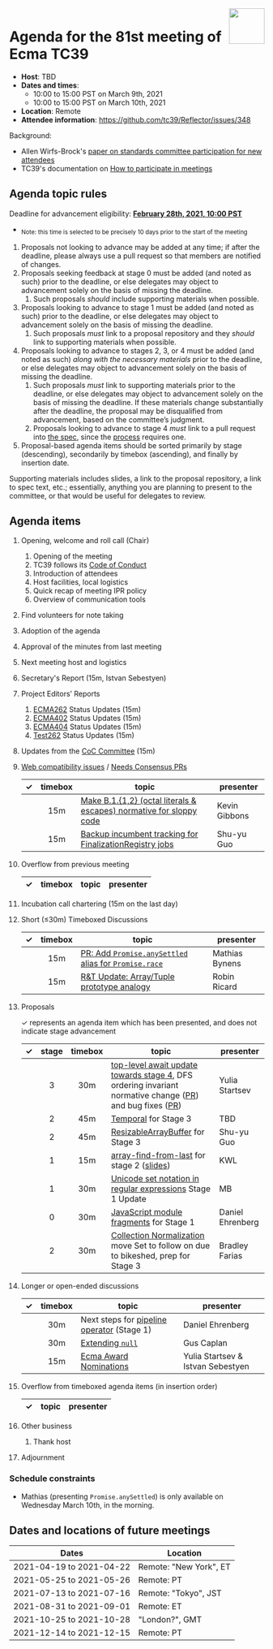 
<img src="../images/Ecma_RVB-003.jpg" align="right" height="70" alt="" />

# Agenda for the 81st meeting of Ecma TC39

- **Host**: TBD
- **Dates and times**:
  - 10:00 to 15:00 PST on March 9th, 2021
  - 10:00 to 15:00 PST on March 10th, 2021
- **Location**: Remote
- **Attendee information**: https://github.com/tc39/Reflector/issues/348

Background:
- Allen Wirfs-Brock's [paper on standards committee participation for new attendees](http://wirfs-brock.com/allen/files/papers/standpats-asianplop2016.pdf)
- TC39's documentation on [How to participate in meetings](https://github.com/tc39/how-we-work/blob/master/how-to-participate-in-meetings.md)

## Agenda topic rules

Deadline for advancement eligibility: [**February 28th, 2021, 10:00 PST**](https://www.timeanddate.com/countdown/generic?p0=1440&iso=20210228T09&msg=TC39%20Submission%20%20%20%20%20deadline)
  - <sub>Note: this time is selected to be precisely 10 days prior to the start of the meeting</sub>

1. Proposals not looking to advance may be added at any time; if after the deadline, please always use a pull request so that members are notified of changes.
1. Proposals seeking feedback at stage 0 must be added (and noted as such) prior to the deadline, or else delegates may object to advancement solely on the basis of missing the deadline.
    1. Such proposals *should* include supporting materials when possible.
1. Proposals looking to advance to stage 1 must be added (and noted as such) prior to the deadline, or else delegates may object to advancement solely on the basis of missing the deadline.
    1. Such proposals *must* link to a proposal repository and they *should* link to supporting materials when possible.
1. Proposals looking to advance to stages 2, 3, or 4 must be added (and noted as such) *along with the necessary materials* prior to the deadline, or else delegates may object to advancement solely on the basis of missing the deadline.
    1. Such proposals *must* link to supporting materials prior to the deadline, or else delegates may object to advancement solely on the basis of missing the deadline. If these materials change substantially after the deadline, the proposal may be disqualified from advancement, based on the committee’s judgment.
    1. Proposals looking to advance to stage 4 *must* link to a pull request into [the spec](https://github.com/tc39/ecma262), since the [process](https://tc39.github.io/process-document/) requires one.
1. Proposal-based agenda items should be sorted primarily by stage (descending), secondarily by timebox (ascending), and finally by insertion date.

Supporting materials includes slides, a link to the proposal repository, a link to spec text, etc.; essentially, anything you are planning to present to the committee, or that would be useful for delegates to review.

## Agenda items

1. Opening, welcome and roll call (Chair)
    1. Opening of the meeting
    1. TC39 follows its [Code of Conduct](https://tc39.github.io/code-of-conduct/)
    1. Introduction of attendees
    1. Host facilities, local logistics
    1. Quick recap of meeting IPR policy
    1. Overview of communication tools
1. Find volunteers for note taking
1. Adoption of the agenda
1. Approval of the minutes from last meeting
1. Next meeting host and logistics
1. Secretary's Report (15m, Istvan Sebestyen)
1. Project Editors’ Reports
    1. [ECMA262](https://github.com/tc39/ecma262) Status Updates (15m)
    1. [ECMA402](https://github.com/tc39/ecma402) Status Updates (15m)
    1. [ECMA404](https://www.ecma-international.org/publications/standards/Ecma-404.htm) Status Updates (15m)
    1. [Test262](https://github.com/tc39/test262) Status Updates (15m)
1. Updates from the [CoC Committee](https://tc39.es/code-of-conduct/#code-of-conduct-committee) (15m)
1. [Web compatibility issues](https://github.com/tc39/ecma262/issues?utf8=✓&q=is%3Aopen+label%3A%22web+reality%22+is%3Aissue) / [Needs Consensus PRs](https://github.com/tc39/ecma262/pulls?q=is%3Apr+is%3Aopen+label%3A%22needs+consensus%22)

    | ✓ | timebox | topic | presenter |
    |:-:|:-------:|-------|-----------|
    |   | 15m     | [Make B.1.{1,2} (octal literals & escapes) normative for sloppy code](https://github.com/tc39/ecma262/pull/1867) | Kevin Gibbons |
    |   | 15m     | [Backup incumbent tracking for FinalizationRegistry jobs](https://github.com/tc39/ecma262/pull/2316) | Shu-yu Guo |

1. Overflow from previous meeting

    | ✓ | timebox | topic | presenter |
    |:-:|:-------:|-------|-----------|

1. Incubation call chartering (15m on the last day)

1. Short (&le;30m) Timeboxed Discussions

    | ✓ | timebox | topic | presenter |
    |:-:|:-------:|-------|-----------|
    |   | 15m     | [PR: Add `Promise.anySettled` alias for `Promise.race`](https://github.com/tc39/ecma262/pull/2226) | Mathias Bynens |
    |   | 15m     | [R&T Update: Array/Tuple prototype analogy](https://docs.google.com/presentation/d/15ggPmSVt-cI9asKaoolZkvjvV62Xh3I9LSD7R5nXQ8A/edit?usp=sharing) | Robin Ricard |

1. Proposals

    ✓ represents an agenda item which has been presented, and does not indicate stage advancement

    | ✓ | stage | timebox | topic | presenter |
    |:-:|:-----:|:-------:|-------|-----------|
    |   | 3     | 30m     | [top-level await update towards stage 4](https://github.com/tc39/proposal-top-level-await), DFS ordering invariant normative change ([PR](https://github.com/tc39/proposal-top-level-await/pull/159)) and bug fixes ([PR](https://github.com/tc39/proposal-top-level-await/pull/161)) | Yulia Startsev |
    |   | 2     | 45m     | [Temporal](https://github.com/tc39/proposal-temporal) for Stage 3 | TBD |
    |   | 2     | 45m     | [ResizableArrayBuffer](https://github.com/tc39/proposal-resizablearraybuffer) for Stage 3 | Shu-yu Guo |
    |   | 1     | 15m     | [array-find-from-last](https://github.com/tc39-transfer/proposal-array-find-from-last) for stage 2 ([slides](https://drive.google.com/file/d/1rhER8TZ5GsHDzl8nLvo8qSIQCUXPw3AQ/view?usp=sharing)) | KWL |
    |   | 1     | 30m     | [Unicode set notation in regular expressions](https://github.com/tc39/proposal-regexp-set-notation) Stage 1 Update | MB |
    |   | 0     | 30m     | [JavaScript module fragments](https://github.com/littledan/proposal-module-fragments) for Stage 1 | Daniel Ehrenberg |
    |   | 2     | 30m     | [Collection Normalization](https://github.com/tc39/proposal-collection-normalization) move Set to follow on due to bikeshed, prep for Stage 3 | Bradley Farias |

1. Longer or open-ended discussions

    | ✓ | timebox | topic | presenter |
    |:-:|:-------:|-------|-----------|
    |   | 30m     | Next steps for [pipeline operator](https://github.com/tc39/proposal-pipeline-operator/) (Stage 1) | Daniel Ehrenberg
    |   | 30m     | [Extending `null`](https://github.com/tc39/ecma262/pull/1321) | Gus Caplan |
    |   | 15m     | [Ecma Award Nominations](https://docs.google.com/presentation/d/1uwBpXKUaZPor14taHnguP29ur6q1gmshho6IHcGbF8w/edit#slide=id.p) | Yulia Startsev & Istvan Sebestyen |

1. Overflow from timeboxed agenda items (in insertion order)

    | ✓ | topic | presenter |
    |:-:|-------|-----------|

1. Other business
    1. Thank host
1. Adjournment

### Schedule constraints

- Mathias (presenting `Promise.anySettled`) is only available on Wednesday March 10th, in the morning.

## Dates and locations of future meetings

| Dates                    | Location                       |
|--------------------------|--------------------------------|
| 2021-04-19 to 2021-04-22 | Remote: "New York", ET         |
| 2021-05-25 to 2021-05-26 | Remote: PT                     |
| 2021-07-13 to 2021-07-16 | Remote: "Tokyo", JST           |
| 2021-08-31 to 2021-09-01 | Remote: ET                     |
| 2021-10-25 to 2021-10-28 | "London?", GMT                 |
| 2021-12-14 to 2021-12-15 | Remote: PT                     |
